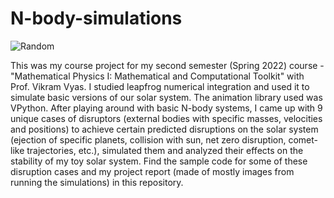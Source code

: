 # N-body-simulations
![Random](https://user-images.githubusercontent.com/94242073/212388986-19a50270-4869-487c-95d2-51300b0e893a.JPG)

This was my course project for my second semester (Spring 2022) course - "Mathematical Physics I: Mathematical and Computational Toolkit" with Prof. Vikram Vyas. I studied leapfrog numerical integration and used it to simulate basic versions of our solar system. The animation library used was VPython. After playing around with basic N-body systems, I came up with 9 unique cases of disruptors (external bodies with specific masses, velocities and positions) to achieve certain predicted disruptions on the solar system (ejection of specific planets, collision with sun, net zero disruption, comet-like trajectories, etc.), simulated them and analyzed their effects on the stability of my toy solar system. Find the sample code for some of these disruption cases and my project report (made of mostly images from running the simulations) in this repository.
